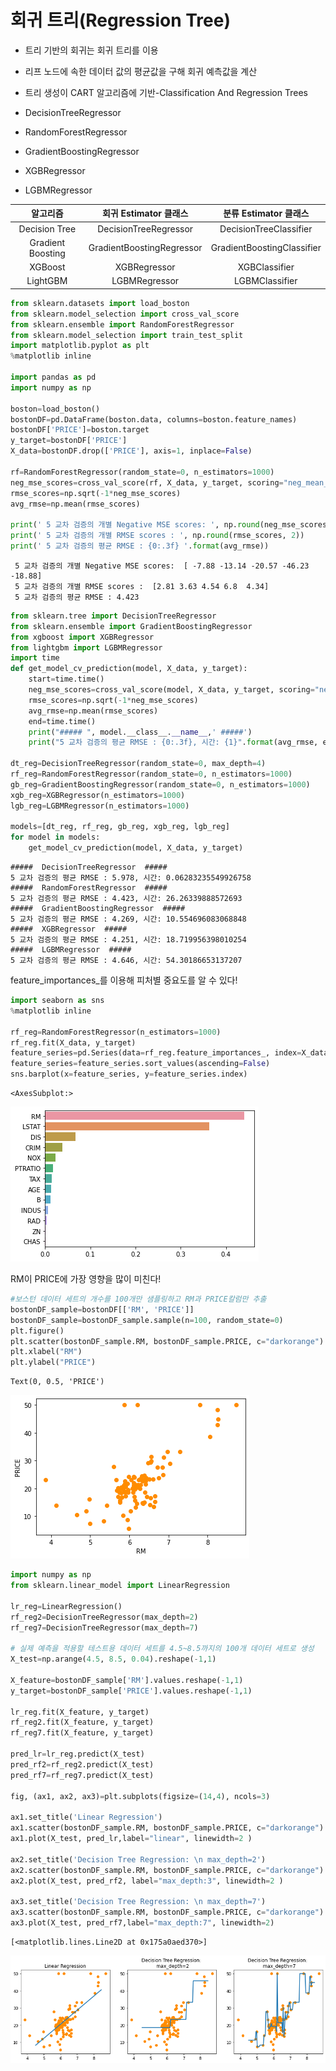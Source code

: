 # 회귀 트리(Regression Tree)

* 트리 기반의 회귀는 회귀 트리를 이용
* 리프 노드에 속한 데이터 값의 평균값을 구해 회귀 예측값을 계산
* 트리 생성이 CART 알고리즘에 기반-Classification And Regression Trees

* DecisionTreeRegressor
* RandomForestRegressor
* GradientBoostingRegressor
* XGBRegressor
* LGBMRegressor

|알고리즘         |회귀 Estimator 클래스    |분류 Estimator 클래스     |
|:---------------:|:-----------------------:|:------------------------:|
|Decision Tree    |DecisionTreeRegressor    |DecisionTreeClassifier    |
|Gradient Boosting|GradientBoostingRegressor|GradientBoostingClassifier|
|XGBoost          |XGBRegressor             |XGBClassifier             |
|LightGBM         |LGBMRegressor            |LGBMClassifier            |


```python
from sklearn.datasets import load_boston
from sklearn.model_selection import cross_val_score
from sklearn.ensemble import RandomForestRegressor
from sklearn.model_selection import train_test_split
import matplotlib.pyplot as plt
%matplotlib inline

import pandas as pd
import numpy as np

boston=load_boston()
bostonDF=pd.DataFrame(boston.data, columns=boston.feature_names)
bostonDF['PRICE']=boston.target
y_target=bostonDF['PRICE']
X_data=bostonDF.drop(['PRICE'], axis=1, inplace=False)

rf=RandomForestRegressor(random_state=0, n_estimators=1000)
neg_mse_scores=cross_val_score(rf, X_data, y_target, scoring="neg_mean_squared_error", cv=5)
rmse_scores=np.sqrt(-1*neg_mse_scores)
avg_rmse=np.mean(rmse_scores)

print(' 5 교차 검증의 개별 Negative MSE scores: ', np.round(neg_mse_scores, 2))
print(' 5 교차 검증의 개별 RMSE scores : ', np.round(rmse_scores, 2))
print(' 5 교차 검증의 평균 RMSE : {0:.3f} '.format(avg_rmse))
```

     5 교차 검증의 개별 Negative MSE scores:  [ -7.88 -13.14 -20.57 -46.23 -18.88]
     5 교차 검증의 개별 RMSE scores :  [2.81 3.63 4.54 6.8  4.34]
     5 교차 검증의 평균 RMSE : 4.423 
    


```python
from sklearn.tree import DecisionTreeRegressor
from sklearn.ensemble import GradientBoostingRegressor
from xgboost import XGBRegressor
from lightgbm import LGBMRegressor
import time
def get_model_cv_prediction(model, X_data, y_target):
    start=time.time()
    neg_mse_scores=cross_val_score(model, X_data, y_target, scoring="neg_mean_squared_error", cv=5)
    rmse_scores=np.sqrt(-1*neg_mse_scores)
    avg_rmse=np.mean(rmse_scores)
    end=time.time()
    print("##### ", model.__class__.__name__,' #####')
    print("5 교차 검증의 평균 RMSE : {0:.3f}, 시간: {1}".format(avg_rmse, end-start))

dt_reg=DecisionTreeRegressor(random_state=0, max_depth=4)
rf_reg=RandomForestRegressor(random_state=0, n_estimators=1000)
gb_reg=GradientBoostingRegressor(random_state=0, n_estimators=1000)
xgb_reg=XGBRegressor(n_estimators=1000)
lgb_reg=LGBMRegressor(n_estimators=1000)

models=[dt_reg, rf_reg, gb_reg, xgb_reg, lgb_reg]
for model in models:
    get_model_cv_prediction(model, X_data, y_target)
```

    #####  DecisionTreeRegressor  #####
    5 교차 검증의 평균 RMSE : 5.978, 시간: 0.06283235549926758
    #####  RandomForestRegressor  #####
    5 교차 검증의 평균 RMSE : 4.423, 시간: 26.26339888572693
    #####  GradientBoostingRegressor  #####
    5 교차 검증의 평균 RMSE : 4.269, 시간: 10.554696083068848
    #####  XGBRegressor  #####
    5 교차 검증의 평균 RMSE : 4.251, 시간: 18.719956398010254
    #####  LGBMRegressor  #####
    5 교차 검증의 평균 RMSE : 4.646, 시간: 54.30186653137207
    

feature_importances_를 이용해 피처별 중요도를 알 수 있다!


```python
import seaborn as sns
%matplotlib inline

rf_reg=RandomForestRegressor(n_estimators=1000)
rf_reg.fit(X_data, y_target)
feature_series=pd.Series(data=rf_reg.feature_importances_, index=X_data.columns)
feature_series=feature_series.sort_values(ascending=False)
sns.barplot(x=feature_series, y=feature_series.index)
```




    <AxesSubplot:>




    
![png](output_4_1.png)
    


RM이 PRICE에 가장 영향을 많이 미친다!


```python
#보스턴 데이터 세트의 개수를 100개만 샘플링하고 RM과 PRICE칼럼만 추출
bostonDF_sample=bostonDF[['RM', 'PRICE']]
bostonDF_sample=bostonDF_sample.sample(n=100, random_state=0)
plt.figure()
plt.scatter(bostonDF_sample.RM, bostonDF_sample.PRICE, c="darkorange")
plt.xlabel("RM")
plt.ylabel("PRICE") 
```




    Text(0, 0.5, 'PRICE')




    
![png](output_6_1.png)
    



```python
import numpy as np
from sklearn.linear_model import LinearRegression

lr_reg=LinearRegression()
rf_reg2=DecisionTreeRegressor(max_depth=2)
rf_reg7=DecisionTreeRegressor(max_depth=7)

# 실제 예측을 적용할 테스트용 데이터 세트를 4.5~8.5까지의 100개 데이터 세트로 생성
X_test=np.arange(4.5, 8.5, 0.04).reshape(-1,1)

X_feature=bostonDF_sample['RM'].values.reshape(-1,1)
y_target=bostonDF_sample['PRICE'].values.reshape(-1,1)

lr_reg.fit(X_feature, y_target)
rf_reg2.fit(X_feature, y_target)
rf_reg7.fit(X_feature, y_target)

pred_lr=lr_reg.predict(X_test)
pred_rf2=rf_reg2.predict(X_test)
pred_rf7=rf_reg7.predict(X_test)

fig, (ax1, ax2, ax3)=plt.subplots(figsize=(14,4), ncols=3)

ax1.set_title('Linear Regression')
ax1.scatter(bostonDF_sample.RM, bostonDF_sample.PRICE, c="darkorange")
ax1.plot(X_test, pred_lr,label="linear", linewidth=2 )

ax2.set_title('Decision Tree Regression: \n max_depth=2')
ax2.scatter(bostonDF_sample.RM, bostonDF_sample.PRICE, c="darkorange")
ax2.plot(X_test, pred_rf2, label="max_depth:3", linewidth=2 )

ax3.set_title('Decision Tree Regression: \n max_depth=7')
ax3.scatter(bostonDF_sample.RM, bostonDF_sample.PRICE, c="darkorange")
ax3.plot(X_test, pred_rf7,label="max_depth:7", linewidth=2)
```




    [<matplotlib.lines.Line2D at 0x175a0aed370>]




    
![png](output_7_1.png)
    

